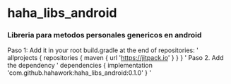 # haha_libs_android
### Libreria para metodos personales genericos en android

Paso 1: Add it in your root build.gradle at the end of repositories:
'
allprojects {
		repositories {
			maven { url 'https://jitpack.io' }
		}
	}
'
Paso 2. Add the dependency
'
dependencies {
	  implementation 'com.github.hahawork:haha_libs_android:0.1.0'
}
'